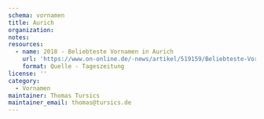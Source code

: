 ```yaml
---
schema: vornamen
title: Aurich
organization: 
notes: 
resources:
  - name: 2018 - Beliebteste Vornamen in Aurich
    url: 'https://www.on-online.de/-news/artikel/519159/Beliebteste-Vornamen-in-Aurich?platform=hootsuite'
    format: Quelle - Tageszeitung
license: ''
category:
  - Vornamen
maintainer: Thomas Tursics
maintainer_email: thomas@tursics.de
---
```

